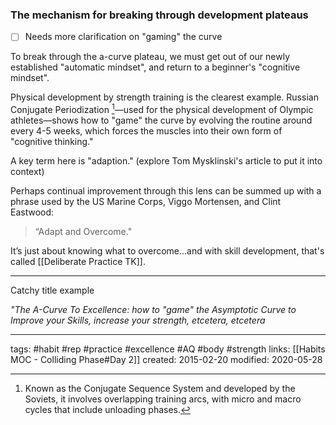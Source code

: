 ### The mechanism for breaking through development plateaus
- [ ] Needs more clarification on "gaming" the curve

To break through the a-curve plateau, we must get out of our newly established "automatic mindset", and return to a beginner's "cognitive mindset". 

Physical development by strength training is the clearest example. 
Russian Conjugate Periodization [^1]—used for the physical development of Olympic athletes—shows how to "game" the curve by evolving the routine around every 4-5 weeks, which forces the muscles into their own form of "cognitive thinking."

A key term here is "adaption." (explore Tom Mysklinski's article to put it into context)

Perhaps continual improvement through this lens can be summed up with a phrase used by the US Marine Corps, Viggo Mortensen, and Clint Eastwood: 

> “Adapt and Overcome."

It’s just about knowing what to overcome…and with skill development, that's called [[Deliberate Practice TK]].

---
Catchy title example

*"The A-Curve To Excellence: how to "game" the Asymptotic Curve to Improve your Skills, increase your strength, etcetera, etcetera*

---
tags: #habit #rep #practice #excellence #AQ #body #strength
links: [[Habits MOC - Colliding Phase#Day 2]]
created: 2015-02-20
modified: 2020-05-28

[^1]: Known as the Conjugate Sequence System and developed by the Soviets, it involves overlapping training arcs, with micro and macro cycles that include unloading phases.
